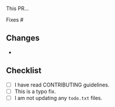 <!-- short description of your changes -->
This PR...

<!-- Add issue no which corresponds to this PR -->
Fixes #

## Changes
<!-- go verbose here & explain what you changed -->
-

## Checklist
- [ ] I have read CONTRIBUTING guidelines.
- [ ] This is a typo fix.
- [ ] I am not updating any `todo.txt` files.
